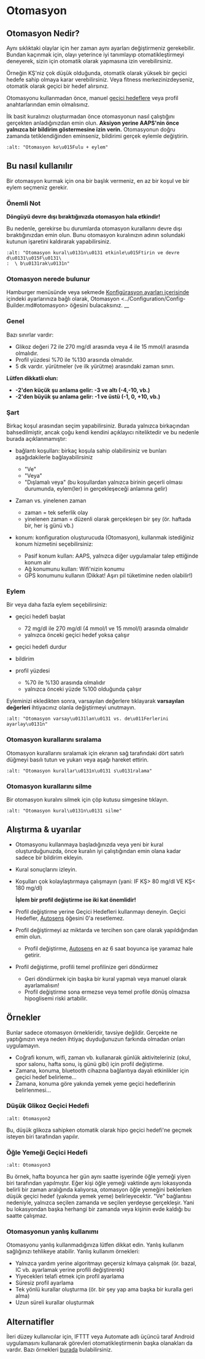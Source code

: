# Otomasyon

## Otomasyon Nedir?

Aynı sıklıktaki olaylar için her zaman aynı ayarları değiştirmeniz gerekebilir. Bundan kaçınmak için, olayı yeterince iyi tanımlayıp otomatikleştirmeyi deneyerek, sizin için otomatik olarak yapmasına izin verebilirsiniz.

Örneğin KŞ'niz çok düşük olduğunda, otomatik olarak yüksek bir geçici hedefe sahip olmaya karar verebilirsiniz. Veya fitness merkezinizdeyseniz, otomatik olarak geçici bir hedef alırsınız.

Otomasyonu kullanmadan önce, manuel [geçici hedeflere](./temptarget.html) veya profil anahtarlarından emin olmalısınız.

İlk basit kuralınızı oluşturmadan önce otomasyonun nasıl çalıştığını gerçekten anladığınızdan emin olun. **Aksiyon yerine AAPS'nin önce yalnızca bir bildirim göstermesine izin verin.** Otomasyonun doğru zamanda tetiklendiğinden eminseniz, bildirimi gerçek eylemle değiştirin.

```{image} ../images/Automation_ConditionAction_RC3.png
:alt: "Otomasyon ko\u015Fulu + eylem"
```

## Bu nasıl kullanılır

Bir otomasyon kurmak için ona bir başlık vermeniz, en az bir koşul ve bir eylem seçmeniz gerekir.

### Önemli Not

**Döngüyü devre dışı bıraktığınızda otomasyon hala etkindir!**

Bu nedenle, gerekirse bu durumlarda otomasyon kurallarını devre dışı bıraktığınızdan emin olun. Bunu otomasyon kuralınızın adının solundaki kutunun işaretini kaldırarak yapabilirsiniz.

```{image} ../images/Automation_ActivateDeactivate.png
:alt: "Otomasyon kural\u0131n\u0131 etkinle\u015Ftirin ve devre d\u0131\u015F\u0131\
:  \ b\u0131rak\u0131n"
```

### Otomasyon nerede bulunur

Hamburger menüsünde veya sekmede [Konfigürasyon ayarları içerisinde](../Configuration/Config-Builder#sekme-veya-hamburger-menusu) içindeki ayarlarınıza bağlı olarak, Otomasyon \<../Configuration/Config-Builder.md#otomasyon> öğesini bulacaksınız. \_\_

### Genel

Bazı sınırlar vardır:

- Glikoz değeri 72 ile 270 mg/dl arasında veya 4 ile 15 mmol/l arasında olmalıdır.
- Profil yüzdesi %70 ile %130 arasında olmalıdır.
- 5 dk vardır. yürütmeler (ve ilk yürütme) arasındaki zaman sınırı.

**Lütfen dikkatli olun:**

- **-2'den küçük şu anlama gelir: -3 ve altı (-4,-10, vb.)**
- **-2'den büyük şu anlama gelir: -1 ve üstü (-1, 0, +10, vb.)**

### Şart

Birkaç koşul arasından seçim yapabilirsiniz. Burada yalnızca birkaçından bahsedilmiştir, ancak çoğu kendi kendini açıklayıcı niteliktedir ve bu nedenle burada açıklanmamıştır:

- bağlantı koşulları: birkaç koşula sahip olabilirsiniz ve bunları aşağıdakilerle bağlayabilirsiniz

  - "Ve"
  - "Veya"
  - "Dışlamalı veya" (bu koşullardan yalnızca birinin geçerli olması durumunda, eylem(ler) in gerçekleşeceği anlamına gelir)

- Zaman vs. yinelenen zaman

  - zaman = tek seferlik olay
  - yinelenen zaman = düzenli olarak gerçekleşen bir şey (ör. haftada bir, her iş günü vb.)

- konum: konfiguration oluşturucuda (Otomasyon), kullanmak istediğiniz konum hizmetini seçebilirsiniz:

  - Pasif konum kullan: AAPS, yalnızca diğer uygulamalar talep ettiğinde konum alır
  - Ağ konumunu kullan: Wifi'nizin konumu
  - GPS konumunu kullanın (Dikkat! Aşırı pil tüketimine neden olabilir!)

### Eylem

Bir veya daha fazla eylem seçebilirsiniz:

- geçici hedefi başlat

  - 72 mg/dl ile 270 mg/dl (4 mmol/l ve 15 mmol/l) arasında olmalıdır
  - yalnızca önceki geçici hedef yoksa çalışır

- geçici hedefi durdur

- bildirim

- profil yüzdesi

  - \%70 ile %130 arasında olmalıdır
  - yalnızca önceki yüzde %100 olduğunda çalışır

Eyleminizi ekledikten sonra, varsayılan değerlere tıklayarak **varsayılan değerleri** ihtiyacınız olanla değiştirmeyi unutmayın.

```{image} ../images/Automation_Default_V2_5.png
:alt: "Otomasyon varsay\u0131lan\u0131 vs. de\u011Ferlerini ayarlay\u0131n"
```

### Otomasyon kurallarını sıralama

Otomasyon kurallarını sıralamak için ekranın sağ tarafındaki dört satırlı düğmeyi basılı tutun ve yukarı veya aşağı hareket ettirin.

```{image} ../images/Automation_Sort.png
:alt: "Otomasyon kurallar\u0131n\u0131 s\u0131ralama"
```

### Otomasyon kurallarını silme

Bir otomasyon kuralını silmek için çöp kutusu simgesine tıklayın.

```{image} ../images/Automation_Delete.png
:alt: "Otomasyon kural\u0131n\u0131 silme"
```

## Alıştırma & uyarılar

- Otomasyonu kullanmaya başladığınızda veya yeni bir kural oluşturduğunuzda, önce kuralın iyi çalıştığından emin olana kadar sadece bir bildirim ekleyin.

- Kural sonuçlarını izleyin.

- Koşulları çok kolaylaştırmaya çalışmayın (yani: IF KŞ> 80 mg/dl VE KŞ\< 180 mg/dl)

  **İşlem bir profil değiştirme ise iki kat önemlidir!**

- Profil değiştirme yerine Geçici Hedefleri kullanmayı deneyin. Geçici Hedefler, [Autosens](../Usage/Open-APS-features#autosens) öğesini 0'a resetlemez.

- Profil değiştirmeyi az miktarda ve tercihen son çare olarak yapıldığından emin olun.

  - Profil değiştirme, [Autosens](../Usage/Open-APS-features#autosens) en az 6 saat boyunca işe yaramaz hale getirir.

- Profil değiştirme, profili temel profilinize geri döndürmez

  - Geri döndürmek için başka bir kural yapmalı veya manuel olarak ayarlamalısın!
  - Profil değiştirme sona ermezse veya temel profile dönüş olmazsa hipoglisemi riski artabilir.

## Örnekler

Bunlar sadece otomasyon örnekleridir, tavsiye değildir. Gerçekte ne yaptığınızın veya neden ihtiyaç duyduğunuzun farkında olmadan onları uygulamayın.

- Coğrafi konum, wifi, zaman vb. kullanarak günlük aktiviteleriniz (okul, spor salonu, hafta sonu, iş günü gibi) için profil değiştirme.
- Zamana, konuma, bluetooth cihazına bağlantıya dayalı etkinlikler için geçici hedef belirleme...
- Zamana, konuma göre yakında yemek yeme geçici hedeflerinin belirlenmesi...

### Düşük Glikoz Geçici Hedefi

```{image} ../images/Automation2.png
:alt: Otomasyon2
```

Bu, düşük glikoza sahipken otomatik olarak hipo geçici hedefi'ne geçmek isteyen biri tarafından yapılır.

### Öğle Yemeği Geçici Hedefi

```{image} ../images/Automation3.png
:alt: Otomasyon3
```

Bu örnek, hafta boyunca her gün aynı saatte işyerinde öğle yemeği yiyen biri tarafından yapılmıştır. Eğer kişi öğle yemeği vaktinde aynı lokasyonda belirli bir zaman aralığında kalıyorsa, otomasyon öğle yemeğini beklerken düşük geçici hedef (yakında yemek yeme) belirleyecektir. "Ve" bağlantısı nedeniyle, yalnızca seçilen zamanda ve seçilen yerdeyse gerçekleşir. Yani bu lokasyondan başka herhangi bir zamanda veya kişinin evde kaldığı bu saatte çalışmaz.

### Otomasyonun yanlış kullanımı

Otomasyonu yanlış kullanmadığınıza lütfen dikkat edin. Yanlış kullanım sağlığınızı tehlikeye atabilir. Yanlış kullanım örnekleri:

- Yalnızca yardım yerine algoritmayı geçersiz kılmaya çalışmak (ör. bazal, IC vb. ayarlamak yerine profili değiştirerek)
- Yiyecekleri telafi etmek için profil ayarlama
- Süresiz profil ayarlama
- Tek yönlü kurallar oluşturma (ör. bir şey yap ama başka bir kuralla geri alma)
- Uzun süreli kurallar oluşturmak

## Alternatifler

İleri düzey kullanıcılar için, IFTTT veya Automate adlı üçüncü taraf Android uygulamasını kullanarak görevleri otomatikleştirmenin başka olanakları da vardır. Bazı örnekleri [burada](./automationwithapp.html) bulabilirsiniz.
